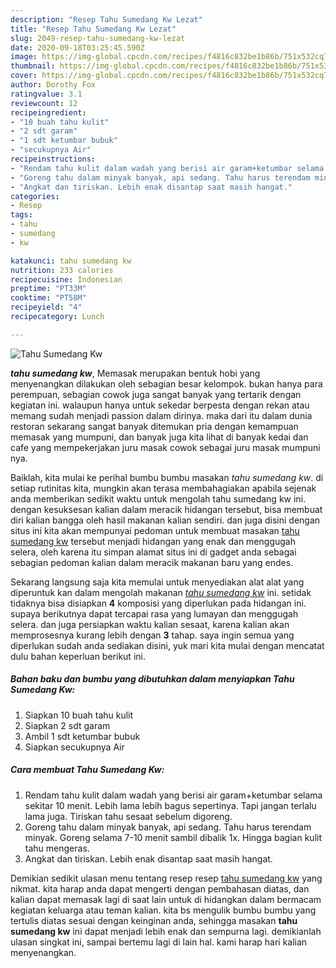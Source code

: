 ```yaml
---
description: "Resep Tahu Sumedang Kw Lezat"
title: "Resep Tahu Sumedang Kw Lezat"
slug: 2049-resep-tahu-sumedang-kw-lezat
date: 2020-09-18T03:25:45.590Z
image: https://img-global.cpcdn.com/recipes/f4816c832be1b86b/751x532cq70/tahu-sumedang-kw-foto-resep-utama.jpg
thumbnail: https://img-global.cpcdn.com/recipes/f4816c832be1b86b/751x532cq70/tahu-sumedang-kw-foto-resep-utama.jpg
cover: https://img-global.cpcdn.com/recipes/f4816c832be1b86b/751x532cq70/tahu-sumedang-kw-foto-resep-utama.jpg
author: Dorothy Fox
ratingvalue: 3.1
reviewcount: 12
recipeingredient:
- "10 buah tahu kulit"
- "2 sdt garam"
- "1 sdt ketumbar bubuk"
- "secukupnya Air"
recipeinstructions:
- "Rendam tahu kulit dalam wadah yang berisi air garam+ketumbar selama sekitar 10 menit. Lebih lama lebih bagus sepertinya. Tapi jangan terlalu lama juga. Tiriskan tahu sesaat sebelum digoreng."
- "Goreng tahu dalam minyak banyak, api sedang. Tahu harus terendam minyak. Goreng selama 7-10 menit sambil dibalik 1x. Hingga bagian kulit tahu mengeras."
- "Angkat dan tiriskan. Lebih enak disantap saat masih hangat."
categories:
- Resep
tags:
- tahu
- sumedang
- kw

katakunci: tahu sumedang kw 
nutrition: 233 calories
recipecuisine: Indonesian
preptime: "PT33M"
cooktime: "PT58M"
recipeyield: "4"
recipecategory: Lunch

---
```



![Tahu Sumedang Kw](https://img-global.cpcdn.com/recipes/f4816c832be1b86b/751x532cq70/tahu-sumedang-kw-foto-resep-utama.jpg)

<b><i>tahu sumedang kw</i></b>, Memasak merupakan bentuk hobi yang menyenangkan dilakukan oleh sebagian besar kelompok. bukan hanya para perempuan, sebagian cowok juga sangat banyak yang tertarik dengan kegiatan ini. walaupun hanya untuk sekedar berpesta dengan rekan atau memang sudah menjadi passion dalam dirinya. maka dari itu dalam dunia restoran sekarang sangat banyak ditemukan pria dengan kemampuan memasak yang mumpuni, dan banyak juga kita lihat di banyak kedai dan cafe yang mempekerjakan juru masak cowok sebagai juru masak mumpuni nya.



Baiklah, kita mulai ke perihal bumbu bumbu masakan <i>tahu sumedang kw</i>. di setiap rutinitas kita, mungkin akan terasa membahagiakan apabila sejenak anda memberikan sedikit waktu untuk mengolah tahu sumedang kw ini. dengan kesuksesan kalian dalam meracik hidangan tersebut, bisa membuat diri kalian bangga oleh hasil makanan kalian sendiri. dan juga disini dengan situs ini kita akan mempunyai pedoman untuk membuat masakan <u>tahu sumedang kw</u> tersebut menjadi hidangan yang enak dan menggugah selera, oleh karena itu simpan alamat situs ini di gadget anda sebagai sebagian pedoman kalian dalam meracik makanan baru yang endes.


Sekarang langsung saja kita memulai untuk menyediakan alat alat yang diperuntuk kan dalam mengolah makanan <u><i>tahu sumedang kw</i></u> ini. setidak tidaknya bisa disiapkan <b>4</b> komposisi yang diperlukan pada hidangan ini. supaya berikutnya dapat tercapai rasa yang lumayan dan menggugah selera. dan juga persiapkan waktu kalian sesaat, karena kalian akan memprosesnya kurang lebih dengan <b>3</b> tahap. saya ingin semua yang diperlukan sudah anda sediakan disini, yuk mari kita mulai dengan mencatat dulu bahan keperluan berikut ini.

<!--inarticleads1-->

##### Bahan baku dan bumbu yang dibutuhkan dalam menyiapkan Tahu Sumedang Kw:

1. Siapkan 10 buah tahu kulit
1. Siapkan 2 sdt garam
1. Ambil 1 sdt ketumbar bubuk
1. Siapkan secukupnya Air




<!--inarticleads2-->

##### Cara membuat Tahu Sumedang Kw:

1. Rendam tahu kulit dalam wadah yang berisi air garam+ketumbar selama sekitar 10 menit. Lebih lama lebih bagus sepertinya. Tapi jangan terlalu lama juga. Tiriskan tahu sesaat sebelum digoreng.
1. Goreng tahu dalam minyak banyak, api sedang. Tahu harus terendam minyak. Goreng selama 7-10 menit sambil dibalik 1x. Hingga bagian kulit tahu mengeras.
1. Angkat dan tiriskan. Lebih enak disantap saat masih hangat.




Demikian sedikit ulasan menu tentang resep resep <u>tahu sumedang kw</u> yang nikmat. kita harap anda dapat mengerti dengan pembahasan diatas, dan kalian dapat memasak lagi di saat lain untuk di hidangkan dalam bermacam kegiatan keluarga atau teman kalian. kita bs mengulik bumbu bumbu yang tertulis diatas sesuai dengan keinginan anda, sehingga masakan <b>tahu sumedang kw</b> ini dapat menjadi lebih enak dan sempurna lagi. demikianlah ulasan singkat ini, sampai bertemu lagi di lain hal. kami harap hari kalian menyenangkan.
